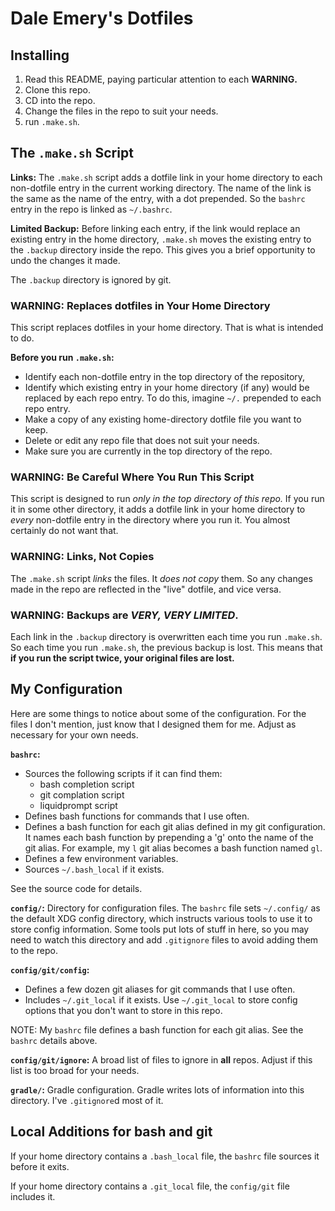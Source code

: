 # Dale Emery's Dotfiles

## Installing

1. Read this README, paying particular attention to each **WARNING.**
1. Clone this repo.
1. CD into the repo.
1. Change the files in the repo to suit your needs.
1. run `.make.sh`.

## The `.make.sh` Script

**Links:**
The `.make.sh` script adds a dotfile link in your home directory to each
non-dotfile entry in the current working directory.  The name of the link is
the same as the name of the entry, with a dot prepended.  So the `bashrc` entry
in the repo is linked as `~/.bashrc`.

**Limited Backup:**
Before linking each entry, if the link would replace an existing entry in the
home directory, `.make.sh` moves the existing entry to the `.backup` directory
inside the repo. This gives you a brief opportunity to undo the changes it
made.

The `.backup` directory is ignored by git.

### **WARNING:** Replaces dotfiles in Your Home Directory

This script replaces dotfiles in your home directory. That is what is
intended to do. 

**Before you run `.make.sh`:**

- Identify each non-dotfile entry in the top directory of the repository,
- Identify which existing entry in your home directory (if any) would be
  replaced by each repo entry. To do this, imagine `~/.` prepended to
  each repo entry.
- Make a copy of any existing home-directory dotfile file you want to
  keep.
- Delete or edit any repo file that does not suit your needs.
- Make sure you are currently in the top directory of the repo.

### **WARNING:** Be Careful Where You Run This Script

This script is designed to run *only in the top directory of this repo.*  If
you run it in some other directory, it adds a dotfile link in your home
directory to *every* non-dotfile entry in the directory where you run it. You
almost certainly do not want that.

### **WARNING:** Links, Not Copies

The `.make.sh` script *links* the files. It *does not copy* them.  So any
changes made in the repo are reflected in the "live" dotfile, and vice versa.

### **WARNING:** Backups are *VERY, VERY LIMITED*.

Each link in the `.backup` directory is overwritten each time you run
`.make.sh`.  So each time you run `.make.sh`, the previous backup is
lost. This means that **if you run the script twice, your original
files are lost.**

## My Configuration

Here are some things to notice about some of the configuration.  For the files
I don't mention, just know that I designed them for me.  Adjust as necessary
for your own needs.

**`bashrc`:**

- Sources the following scripts if it can find them:
    - bash completion script
    - git complation script
    - liquidprompt script
- Defines bash functions for commands that I use often.
- Defines a bash function for each git alias defined in my git
    configuration.  It names each bash function by prepending a 'g'
    onto the name of the git alias.  For example, my `l` git alias
    becomes a bash function named `gl`.
- Defines a few environment variables.
- Sources `~/.bash_local` if it exists.

See the source code for details. 

**`config/`:**
Directory for configuration files.  The `bashrc` file sets `~/.config/` as the
default XDG config directory, which instructs various tools to use it to store
config information.  Some tools put lots of stuff in here, so you may need to
watch this directory and add `.gitignore` files to avoid adding them to the
repo.  

**`config/git/config`:**

- Defines a few dozen git aliases for git commands that I use often.
- Includes `~/.git_local` if it exists. Use `~/.git_local` to store
    config options that you don't want to store in this repo.

NOTE: My `bashrc` file defines a bash function for each git alias.  See the
`bashrc` details above.

**`config/git/ignore`:**
A broad list of files to ignore in **all** repos.  Adjust if this list is too
broad for your needs.

**`gradle/`:**
Gradle configuration.  Gradle writes lots of information into this directory.
I've `.gitignore`d most of it.

## Local Additions for bash and git

If your home directory contains a `.bash_local` file, the `bashrc` file sources
it before it exits.

If your home directory contains a `.git_local` file, the `config/git` file
includes it.
